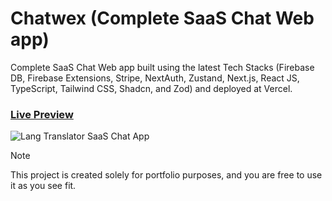 # Chatwex (Complete SaaS Chat Web app)

Complete SaaS Chat Web app built using the latest Tech Stacks (Firebase DB, Firebase Extensions, Stripe, NextAuth, Zustand, Next.js, React JS, TypeScript, Tailwind CSS, Shadcn, and Zod) and deployed at Vercel.

### [Live Preview](https://chatwex.vercel.app)

![Lang Translator SaaS Chat App](https://github.com/aftabrehan/chatwex/assets/93012310/49869b1e-cfab-4611-a985-afe87e5e07e3)


> [!NOTE]
> This project is created solely for portfolio purposes, and you are free to use it as you see fit.
